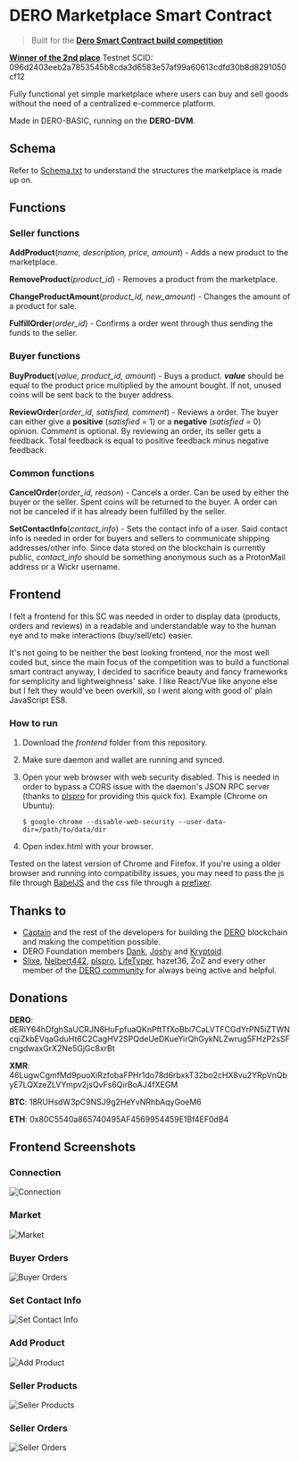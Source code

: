 # DERO Marketplace Smart Contract

>Built for the **[Dero Smart Contract build competition](https://forum.dero.io/t/dero-smart-contract-build-competition/891)**

**[Winner of the 2nd place](https://medium.com/deroproject/dero-monthly-update-f6ec1436431d)**
Testnet SCID: 096d2403eeb2a7853545b8cda3d6583e57af99a60613cdfd30b8d8291050cf12

Fully functional yet simple marketplace where users can buy and sell goods without the need of a centralized e-commerce platform.

Made in DERO-BASIC, running on the **DERO-DVM**.

## Schema

Refer to [Schema.txt](./Schema.txt) to understand the structures the marketplace is made up on.

## Functions

### Seller functions

**AddProduct**(_name, description, price, amount_) - Adds a new product to the marketplace.

**RemoveProduct**(_product_id_) - Removes a product from the marketplace.

**ChangeProductAmount**(_product_id, new_amount_) - Changes the amount of a product for sale.

**FulfillOrder**(_order_id_) - Confirms a order went through thus sending the funds to the seller.

### Buyer functions

**BuyProduct**(_value, product_id, amount_) - Buys a product. **_value_** should be equal to the product price multiplied by the amount bought. If not, unused coins will be sent back to the buyer address.

**ReviewOrder**(_order_id, satisfied, comment_) - Reviews a order. The buyer can either give a **positive** (_satisfied_ = 1) or a **negative** (_satisfied_ = 0) opinion. _Comment_ is optional. By reviewing an order, its seller gets a feedback. Total feedback is equal to positive feedback minus negative feedback.

### Common functions

**CancelOrder**(_order_id, reason_) - Cancels a order. Can be used by either the buyer or the seller. Spent coins will be returned to the buyer. A order can not be canceled if it has already been fulfilled by the seller.

**SetContactInfo**(_contact_info_) - Sets the contact info of a user. Said contact info is needed in order for buyers and sellers to communicate shipping addresses/other info. Since data stored on the blockchain is currently public, _contact_info_ should be something anonymous such as a ProtonMail address or a Wickr username.

## Frontend

I felt a frontend for this SC was needed in order to display data (products, orders and reviews) in a readable and understandable way to the human eye and to make interactions (buy/sell/etc) easier.

It's not going to be neither the best looking frontend, nor the most well coded but, since the main focus of the competition was to build a functional smart contract anyway, I decided to sacrifice beauty and fancy frameworks for semplicity and lightweighness' sake. I like React/Vue like anyone else but I felt they would've been overkill, so I went along with good ol' plain JavaScript ES8.

### How to run

1. Download the _frontend_ folder from this repository.
2. Make sure daemon and wallet are running and synced.
3. Open your web browser with web security disabled. This is needed in order to bypass a CORS issue with the daemon's JSON RPC server (thanks to [plspro](https://github.com/plrspro) for providing this quick fix). Example (Chrome on Ubuntu):
   
   ```$ google-chrome --disable-web-security --user-data-dir=/path/to/data/dir```   
4. Open index.html with your browser.

Tested on the latest version of Chrome and Firefox. If you're using a older browser and running into compatibility issues, you may need to pass the js file through [BabelJS](https://babeljs.io/repl) and the css file through a [prefixer](https://autoprefixer.github.io/).

## Thanks to

* [Captain](https://twitter.com/deroproject) and the rest of the developers for building the [DERO](https://dero.io/) blockchain and making the competition possible.
* DERO Foundation members [Dank](https://twitter.com/danktr0n), [Joshy](https://twitter.com/notoriousjoshyb) and [Kryptoid](https://twitter.com/elkryptoid).
* [Slixe](https://github.com/Slixe/), [Nelbert442](https://github.com/Nelbert442), [plspro](https://github.com/plrspro), [LifeTyper](https://github.com/lifetyper), hazet36, ZoZ and every other member of the [DERO community](https://discord.gg/H95TJDp) for always being active and helpful.

## Donations
__DERO__: dERiY64hDfghSaUCRJN6HuFpfuaQKnPftTfXoBbi7CaLVTFCGdYrPN5iZTWNcqiZkbEVqaGduHt6C2CagHV2SPQdeUeDKueYirQhGykNLZwrug5FHzP2sSFcngdwaxGrX2Ne5GjGc8xrBt

__XMR__: 46LugwCgmfMd9puoXiRzfobaFPHr1do78d6rbxkT32bo2cHX8vu2YRpVnQbyE7LQXzeZLVYmpv2jsQvFs6QirBoAJ4fXEGM

__BTC__: 18RUHsdW3pC9NSJ9g2HeYvNRhbAqyGoeM6

__ETH__: 0x80C5540a865740495AF4569954459E1Bf4EF0dB4

## Frontend Screenshots

### Connection
![Connection](./frontend_screenshots/Connection.png)

### Market
![Market](./frontend_screenshots/Market.png)

### Buyer Orders
![Buyer Orders](./frontend_screenshots/BuyerOrders.png)

### Set Contact Info
![Set Contact Info](./frontend_screenshots/SetContactInfo.png)

### Add Product
![Add Product](./frontend_screenshots/AddProduct.png)

### Seller Products
![Seller Products](./frontend_screenshots/SellerProducts.png)

### Seller Orders
![Seller Orders](./frontend_screenshots/SellerOrders.png)
